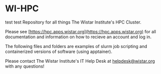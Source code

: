 # WI-HPC

test
test
Repository for all things The Wistar Institute's HPC Cluster.

Please see [https://hpc.apps.wistar.org](https://hpc.apps.wistar.org) for all documentation and information on how to recieve an account and log in.

The following files and folders are examples of slurm job scripting and containerized versions of software (using apptainer).

Please contact The Wistar Institute's IT Help Desk at [helpdesk@wistar.org](mailto:helpdesk@wistar.org) with any questions!


